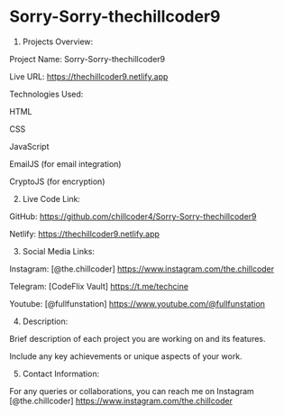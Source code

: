 # Sorry-Sorry-thechillcoder9

1. Projects Overview:

Project Name: Sorry-Sorry-thechillcoder9

Live URL: https://thechillcoder9.netlify.app

Technologies Used:

HTML

CSS

JavaScript

EmailJS (for email integration)

CryptoJS (for encryption)

2. Live Code Link:
   
GitHub: https://github.com/chillcoder4/Sorry-Sorry-thechillcoder9

Netlify: https://thechillcoder9.netlify.app

3. Social Media Links:

Instagram: [@the.chillcoder] https://www.instagram.com/the.chillcoder

Telegram: [CodeFlix Vault] https://t.me/techcine

Youtube: [@fullfunstation] https://www.youtube.com/@fullfunstation

4. Description:

Brief description of each project you are working on and its features.

Include any key achievements or unique aspects of your work.

5. Contact Information:

For any queries or collaborations, you can reach me on Instagram [@the.chillcoder] https://www.instagram.com/the.chillcoder
